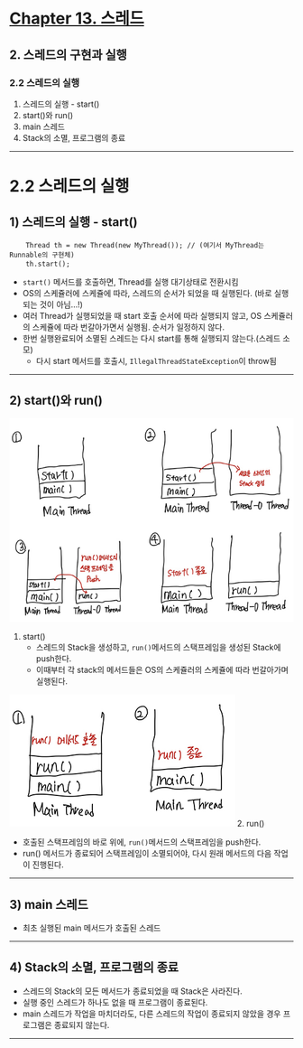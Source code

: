 # <a href = "../README.md" target="_blank">Chapter 13. 스레드</a>
## 2. 스레드의 구현과 실행
### 2.2 스레드의 실행
1) 스레드의 실행 - start()
2) start()와 run()
3) main 스레드
4) Stack의 소멸, 프로그램의 종료

---

# 2.2 스레드의 실행

## 1) 스레드의 실행 - start()
```
    Thread th = new Thread(new MyThread()); // (여기서 MyThread는 Runnable의 구현체)
    th.start();
```
- `start()` 메서드를 호출하면, Thread를 실행 대기상태로 전환시킴
- OS의 스케쥴러에 스케쥴에 따라, 스레드의 순서가 되었을 때 실행된다. (바로 실행되는 것이 아님...!)
- 여러 Thread가 실행되었을 때 start 호출 순서에 따라 실행되지 않고, OS 스케쥴러의 스케쥴에 따라 번갈아가면서 실행됨. 순서가 일정하지 않다.
- 한번 실행완료되어 소멸된 스레드는 다시 start를 통해 실행되지 않는다.(스레드 소모)
  - 다시 start 메서드를 호출시, `IllegalThreadStateException`이 throw됨

---

## 2) start()와 run()

![img/Start.jpg](img/Start.jpg)
1. start()
   - 스레드의 Stack을 생성하고, `run()`메서드의 스택프레임을 생성된 Stack에 push한다.
   - 이때부터 각 stack의 메서드들은 OS의 스케쥴러의 스케쥴에 따라 번갈아가며 실행된다.


![img/Run.jpg](img/Run.jpg)
2. run()
   - 호출된 스택프레임의 바로 위에, `run()`메서드의 스택프레임을 push한다.
   - run() 메서드가 종료되어 스택프레임이 소멸되어야, 다시 원래 메서드의 다음 작업이 진행된다.

---

## 3) main 스레드

- 최초 실행된 main 메서드가 호출된 스레드

---

## 4) Stack의 소멸, 프로그램의 종료

- 스레드의 Stack의 모든 메서드가 종료되었을 때 Stack은 사라진다.
- 실행 중인 스레드가 하나도 없을 때 프로그램이 종료된다.
- main 스레드가 작업을 마치더라도, 다른 스레드의 작업이 종료되지 않았을 경우 프로그램은 종료되지 않는다.

---